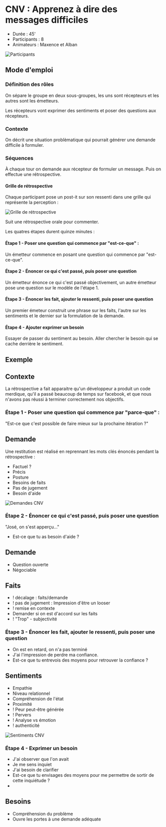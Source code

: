 # CNV : Apprenez à dire des messages difficiles

* Durée : 45'
* Participants : 8
* Animateurs : Maxence et Alban

![Participants](https://upload.wikimedia.org/wikipedia/commons/8/83/Atelier_cnv.jpg)

## Mode d'emploi

### Définition des rôles

On sépare le groupe en deux sous-groupes, les uns sont récepteurs et les autres sont les émetteurs.

Les récepteurs vont exprimer des sentiments et poser des questions aux récepteurs.

### Contexte

On décrit une situation problèmatique qui pourrait générer une demande difficile à formuler.

### Séquences

À chaque tour on demande aux récepteur de formuler un message. Puis on effectue une rétrospective.

#### Grille de rétrospective 

Chaque participant pose un post-it sur son ressenti dans une grille qui représente la perception :

![Grille de rétrospective](https://upload.wikimedia.org/wikipedia/commons/0/01/Grille_cnv.jpg)

Suit une rétrospective orale pour commenter.

Les quatres étapes durent quinze minutes :

#### Étape 1 - Poser une question qui commence par "est-ce-que" :

Un émetteur commence en posant une question qui commence par "est-ce-que".

#### Étape 2 - Énoncer ce qui c'est passé, puis poser une question

Un émetteur énonce ce qui c'est passé objectivement, un autre émetteur pose une question sur le modèle de l'étape 1.

#### Étape 3 - Énoncer les fait, ajouter le ressenti, puis poser une question

Un premier émeteur construit une phrase sur les faits, l'autre sur les sentiments et le dernier sur la formulation de la demande.

#### Étape 4 - Ajouter exprimer un besoin

Essayer de passer du sentiment au besoin. Aller chercher le besoin qui se cache derrière le sentiment.

## Exemple

## Contexte

La rétrospective a fait apparaitre qu'un développeur a produit un code merdique, qu'il a passé beaucoup de temps sur facebook, et que nous n'avons pas réussi à terminer correctement nos objectifs.

### Étape 1 - Poser une question qui commence par "parce-que" :

"Est-ce que c'est possible de faire mieux sur la prochaine itération ?"

## Demande 

Une restitution est réalisé en reprennant les mots clés énoncés pendant la rétrospective :

* Factuel ?
* Précis
* Posture
* Besoins de faits
* Pas de jugement
* Besoin d'aide

![Demandes CNV](https://upload.wikimedia.org/wikipedia/commons/9/9a/Demande_cnv.jpg)

### Étape 2 - Énoncer ce qui c'est passé, puis poser une question

"José, on s'est apperçu..."

- Est-ce que tu as besoin d'aide ?

## Demande 

* Question ouverte
* Négociable

## Faits

* ! décalage : faits/demande
* ! pas de jugement : Impression d'être un looser
* ! remise en contexte
* Demander si on est d'accord sur les faits
* ! "Trop" - subjectivité

### Étape 3 - Énoncer les fait, ajouter le ressenti, puis poser une question

- On est en retard, on n'a pas terminé
- J'ai l'impression de perdre ma confiance.
- Est-ce que tu entrevois des moyens pour retrouver la confiance ?

## Sentiments

* Empathie
* Niveau relationnel
* Compréhension de l'état
* Proximité
* ! Peur peut-être générée
* ! Pervers
* ! Analyse vs émotion
* ! authenticité

![Sentiments CNV](https://upload.wikimedia.org/wikipedia/commons/a/af/Sentiment_cnv.jpg)

### Étape 4 - Exprimer un besoin

- J'ai observer que l'on avait 
- Je me sens inquiet
- J'ai besoin de clarifier
- Est-ce que tu envisages des moyens pour me permettre de sortir de cette inquiétude ?
- 
## Besoins

- Compréhension du problème
- Ouvre les portes à une demande adéquate
